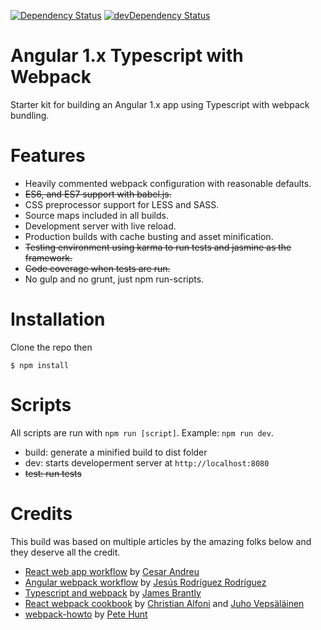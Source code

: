 [![Dependency Status](https://david-dm.org/senheng/angular-typescript-webpack.svg)](https://david-dm.org/senheng/angular-typescript-webpack) [![devDependency Status](https://david-dm.org/senheng/angular-typescript-webpack/dev-status.svg)](https://david-dm.org/senheng/angular-typescript-webpack#info=devDependencies)

# Angular 1.x Typescript with Webpack

Starter kit for building an Angular 1.x app using Typescript with webpack bundling.

# Features

- Heavily commented webpack configuration with reasonable defaults.
- ~~ES6, and ES7 support with babel.js.~~
- CSS preprocessor support for LESS and SASS.
- Source maps included in all builds.
- Development server with live reload.
- Production builds with cache busting and asset minification.
- ~~Testing environment using karma to run tests and jasmine as the framework.~~
- ~~Code coverage when tests are run.~~
- No gulp and no grunt, just npm run-scripts.

# Installation

Clone the repo then

```
$ npm install
```

# Scripts

All scripts are run with `npm run [script]`. Example: `npm run dev`.

- build: generate a minified build to dist folder
- dev: starts developerment server at `http://localhost:8080`
- ~~test: run tests~~

# Credits

This build was based on multiple articles by the amazing folks below and they deserve all the credit.

- [React web app workflow](https://github.com/cesarandreu/web-app) by [Cesar Andreu](http://cesarandreu.com/)
- [Angular webpack workflow](https://github.com/Foxandxss/angular-webpack-workflow) by [Jesús Rodríguez Rodríguez](http://angular-tips.com/)
- [Typescript and webpack](http://www.jbrantly.com/typescript-and-webpack/) by [James Brantly](http://www.jbrantly.com/)
- [React webpack cookbook](https://christianalfoni.github.io/react-webpack-cookbook/index.html) by [Christian Alfoni](http://www.christianalfoni.com/) and [Juho Vepsäläinen](http://survivejs.com/)
- [webpack-howto](https://github.com/petehunt/webpack-howto) by [Pete Hunt](https://github.com/petehunt)
